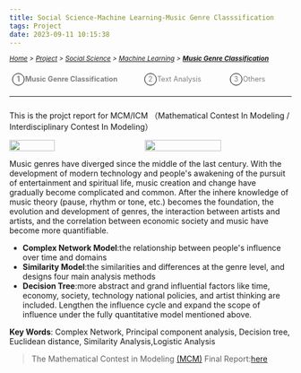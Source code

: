 ```yaml
---
title: Social Science-Machine Learning-Music Genre Classsification
tags: Project
date: 2023-09-11 10:15:38
---
```


<style>
    .image-container {
        display: flex;
        justify-content: space-between; /* 让图片均匀分布在一行中 */
        position: relative;
    }
    .menu-item {
        display: inline-block; /* Ensure elements are horizontally aligned */
        margin-right: 20px;
        position: relative;
        padding: 5px;
        color: grey;
        text-decoration: none;
        font-size: 90%; /* Reduce font size */
    }
    .menu-item:hover {
        font-weight: bold;
        color: grey !important;
    }
    .menu-item::before {
        content: counter(item) " ";
        counter-increment: item;
        border: 1px solid black;
        background-color: transparent;
        border-radius: 50%;
        width: 20px;
        height: 20px;
        display: inline-block;
        text-align: center;
        line-height: 20px;
        margin-right: 1px;
        color: grey;
    }
    .menu-list {
        list-style: none; 
        counter-reset: item;
        padding: 0; /* Remove default padding */
    }
    .menu-list div {
        white-space: nowrap; /* Prevent wrapping of list items */
    }
</style>

*<small>[Home](/About/index.html) > [Project](/tags/Project/index.html) > [Social Science](/2023/09/11/Project/Social-Science/Social-Science/index.html) > [Machine Learning](/2023/09/11/Project/Social-Science/Machine-Learning/Music-Genre-Classification/index.html) > **[Music Genre Classification](/2023/09/11/Project/Social-Science/Machine-Learning/Music-Genre-Classification/index.html)</small>***

<ol class="menu-list">
    <div>
        <li><strong><a href="/2023/09/11/Project/Social-Science/Machine-Learning/Music-Genre-Classification/index.html" class="menu-item">Music Genre Classification&nbsp;&nbsp;&nbsp;&nbsp;&nbsp;&nbsp</a></strong><a href="/2023/09/11/Project/Social-Science/Machine-Learning/Text-Analysis/index.html"  class="menu-item">Text Analysis&nbsp;&nbsp;&nbsp;&nbsp;&nbsp;&nbsp</a><a href="/2023/09/11/Project/Social-Science/Machine-Learning/Others/index.html" class="menu-item">Others&nbsp;&nbsp;&nbsp;&nbsp;&nbsp;&nbsp</a></li>
    </div>
</ol>


---
<h3 id="machine-learning-section"></h3>

This is the projct report for MCM/ICM （Mathematical Contest In Modeling / Interdisciplinary Contest In Modeling）
<div class="image-container">
    <img src="https://s2.loli.net/2024/01/06/AczVOLmCguHQUTq.png" width="40%" height="40%">
    <img src="https://s2.loli.net/2024/01/06/QxaA84Dng5EeTGF.png" width="52%" height="52%">
</div>

Music genres have diverged since the middle of the last century. With the development of modern technology and people's awakening of the pursuit of entertainment and spiritual life, music creation and change have gradually become complicated and common. After the inhere knowledge of music theory (pause, rhythm or tone, etc.) becomes the foundation, the evolution and development of genres, the interaction between artists and artists, and the correlation between economic society and music have become more quantifiable. 

- **Complex Network Model**:the relationship between people's influence over time and domains
- **Similarity Model**:the similarities and differences at the genre level, and designs four main analysis methods
- **Decision Tree**:more abstract and grand influential factors like time, economy, society, technology national policies, and artist thinking are included. Lengthen the influence cycle and expand the scope of influence under the fully quantitative model mentioned above. 
  
**Key Words**: Complex Network, Principal component analysis, Decision tree, Euclidean distance, Similarity Analysis,Logistic Analysis

> The Mathematical Contest in Modeling [(MCM)](https://contest.comap.com/undergraduate/contests/mcm/)
> Final Report:[here](/pdf/HCI.pdf)

